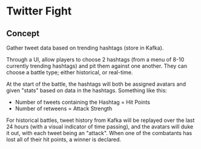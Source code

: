 # Twitter Fight

## Concept

Gather tweet data based on trending hashtags (store in Kafka).

Through a UI, allow players to choose 2 hashtags (from a menu of 8-10 currently trending hashtags) and pit them against one another. They can choose a battle type; either historical, or real-time.

At the start of the battle, the hashtags will both be assigned avatars and given "stats" based on data in the hashtags. Something like this:

* Number of tweets containing the Hashtag = Hit Points
* Number of retweens = Attack Strength

For historical battles, tweet history from Kafka will be replayed over the last 24 hours (with a visual indicator of time passing), and the avatars will duke it out, with each tweet being an "attack". When one of the combatants has lost all of their hit points, a winner is declared.
